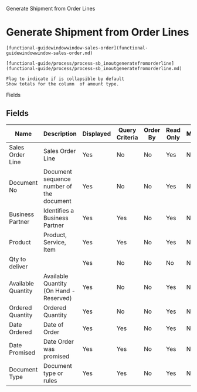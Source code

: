 
Generate Shipment from Order Lines
# Generate Shipment from Order Lines



```
[functional-guidewindowwindow-sales-order](functional-guidewindowwindow-sales-order.md)
```

```
[functional-guide/process/process-sb_inoutgeneratefromorderline](functional-guide/process/process-sb_inoutgeneratefromorderline.md)
```

```
Flag to indicate if is collapsible by default
Show totals for the column  of amount type.
```
Fields
## Fields




Name               | Description                              | Displayed | Query Criteria | Order By | Read Only | Mandatory
------------------ | ---------------------------------------- | --------- | -------------- | -------- | --------- | ---------
Sales Order Line   | Sales Order Line                         | Yes       | No             | No       | Yes       | No       
Document No        | Document sequence number of the document | Yes       | No             | No       | Yes       | No       
Business Partner   | Identifies a Business Partner            | Yes       | Yes            | No       | Yes       | No       
Product            | Product, Service, Item                   | Yes       | Yes            | No       | Yes       | No       
Qty to deliver     |                                          | Yes       | No             | No       | No        | No       
Available Quantity | Available Quantity (On Hand - Reserved)  | Yes       | No             | No       | Yes       | No       
Ordered Quantity   | Ordered Quantity                         | Yes       | No             | No       | Yes       | No       
Date Ordered       | Date of Order                            | Yes       | Yes            | No       | Yes       | No       
Date Promised      | Date Order was promised                  | Yes       | Yes            | No       | Yes       | No       
Document Type      | Document type or rules                   | Yes       | Yes            | No       | Yes       | No       
